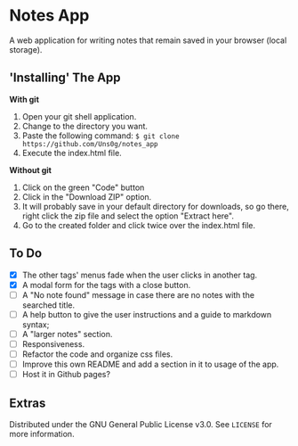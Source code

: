 # Notes App

A web application for writing notes that remain saved in your browser (local storage). 

## 'Installing' The App

**With git**
1. Open your git shell application. 
2. Change to the directory you want.
3. Paste the following command: ```$ git clone https://github.com/Uns0g/notes_app```
4. Execute the index.html file.

**Without git**
1. Click on the green "Code" button
2. Click in the "Download ZIP" option.
3. It will probably save in your default directory for downloads, so go there, right click the zip file and select the option "Extract here". 
4. Go to the created folder and click twice over the index.html file.

## To Do

- [x] The other tags' menus fade when the user clicks in another tag.
- [x] A modal form for the tags with a close button.
- [ ] A "No note found" message in case there are no notes with the searched title.
- [ ] A help button to give the user instructions and a guide to markdown syntax; 
- [ ] A "larger notes" section.
- [ ] Responsiveness.
- [ ] Refactor the code and organize css files.
- [ ] Improve this own README and add a section in it to usage of the app.
- [ ] Host it in Github pages?

## Extras 

Distributed under the GNU General Public License v3.0. See ```LICENSE``` for more information.